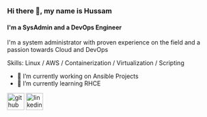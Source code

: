 ### Hi there 👋, my name is Hussam
#### I'm a SysAdmin and a DevOps Engineer
I'm a system administrator with proven experience on the field and a passion towards Cloud and DevOps

Skills: Linux / AWS / Containerization / Virtualization / Scripting 

- 🔭 I’m currently working on Ansible Projects 
- 🌱 I’m currently learning RHCE 


[<img src='https://cdn.jsdelivr.net/npm/simple-icons@3.0.1/icons/github.svg' alt='github' height='40'>](https://github.com/hussamelshehawy)  [<img src='https://cdn.jsdelivr.net/npm/simple-icons@3.0.1/icons/linkedin.svg' alt='linkedin' height='40'>](https://www.linkedin.com/in/hussamelshehawy/)  

